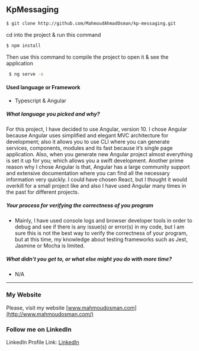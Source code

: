 ## KpMessaging

```bash
$ git clone http://github.com/MahmoudAhmadOsman/kp-messaging.git
```

 cd into the project & run this command
```bash
$ npm install    
```
Then use this command to compile the project to open it & see the application

```bash
 $ ng serve -o    
```


#### Used language or Framework
 - Typescript & Angular




##### What language you picked and why?
For this project, I have decided to use Angular, version 10. I chose Angular because Angular uses simplified and elegant MVC architecture for development; also it allows you to use CLI where you can generate services, components, modules and its fast because it’s single page application. Also, when you generate new Angular project almost everything is set it up for you; which allows you a swift development. Another prime reason why I chose Angular is that, Angular has a large community support and extensive documentation where you can find all the necessary information very quickly.  I could have chosen React, but I thought it would overkill for a small project like and also I have used Angular many times in the past for different projects.
##### Your process for verifying the correctness of you program
-	Mainly, I have used console logs and browser developer tools in order to debug and see if there is any issue(s) or error(s) in my code, but I am sure this is not the best way to verify the correctness of your program, but at this time, my knowledge about testing frameworks such as Jest, Jasmine or Mocha is limited.  
##### What didn't you get to, or what else might you do with more time?
- N/A

















________________________________________________________

### My Website

Please, visit my website
[www.mahmoudosman.com](http://www.mahmoudosman.com/)


### Follow me on LinkedIn

LinkedIn Profile Link: [LinkedIn](https://www.linkedin.com/in/mahmoudaoman/) 
